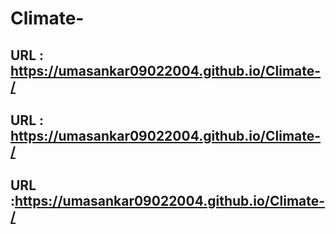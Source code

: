 # Climate-

## URL :  https://umasankar09022004.github.io/Climate-/ 
## URL :  https://umasankar09022004.github.io/Climate-/
## URL :https://umasankar09022004.github.io/Climate-/
